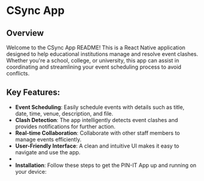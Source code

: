 # CSync App

## Overview
Welcome to the CSync App README! This is a React Native application designed to help educational institutions manage and resolve event clashes. Whether you're a school, college, or university, this app can assist in coordinating and streamlining your event scheduling process to avoid conflicts.

## Key Features:

* **Event Scheduling**: Easily schedule events with details such as title, date, time, venue, description, and file.
* **Clash Detection**: The app intelligently detects event clashes and provides notifications for further action.
* **Real-time Collaboration**: Collaborate with other staff members to manage events efficiently.
* **User-Friendly Interface**: A clean and intuitive UI makes it easy to navigate and use the app.
* 
* **Installation**:
Follow these steps to get the PIN-IT App up and running on your device:
